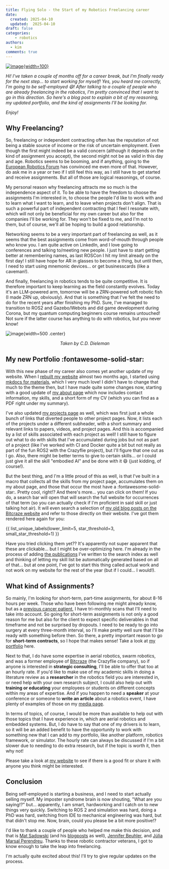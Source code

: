 ```yaml
---
title: Flying Solo - the Start of my Robotics Freelancing career
date:
  created: 2025-04-10
  updated:  2025-04-10
draft: false
categories: 
    - robotics
authors:
  - kim
comments: true
---
```


[![image](/images/new-office.jpeg){width=100}](going_solo.md)


_Hi! I've taken a couple of months off for a career break, but I'm finally ready for the next step... to start working for myself! Yes, you heard me correctly, I'm going to be self-employed :smile:! After talking to a couple of people who are already freelancing in the robotics, I'm pretty convinced that I want to go in this direction. So here's a blog post to explain a bit of my reasoning, my updated portfolio, and the kind of assignments I'll be looking for._

_Enjoy!_

<!-- more -->

## Why Freelancing?

So, freelancing or independent contracting often has the reputation of not being a stable source of income or the risk of uncertain employment. Even though the first might indeed be a valid concern (although it depends on the kind of assignment you accept), the second might not be as valid in this day and age. Robotics seems to be booming, and if anything, going to the [European Robotics Forum](https://www.weeklyrobotics.com/articles/2025_04_04_erf_2025/) has convinced me even more of that. However, do ask me in a year or two if I still feel this way, as I still have to get started and receive assignments. But all of those are logical reasonings, of course.

My personal reason why freelancing attracts me so much is the independence aspect of it. To be able to have the freedom to choose the assignments I'm interested in, to choose the people I'd like to work with and to learn what I want to learn, and to leave when projects don't align. That is such a powerful part of independent contracting that I feel I resonate with, which will not only be beneficial for my own career but also for the companies I'll be working for. They won't be fixed to me, and I'm not to them, but of course, we'll all be hoping to build a good relationship.

Networking seems to be a very important part of freelancing as well, as it seems that the best assignments come from word-of-mouth through people who know you. I am quite active on LinkedIn, and I love going to conferences and talking to/meeting new people. I just have to start getting better at remembering names, as last ROSCon I hit my limit already on the first day! I still have hope for AR in glasses to become a thing, but until then, I need to start using mnemonic devices... or get businesscards (like a caveman!).

And finally, freelancing in robotics tends to be quite competitive. It is therefore important to keep learning as the field constantly evolves. Today it's an LLM-powered arm, tomorrow will be a ZRN-powered soft robotic fish (I made ZRN up, obviously). And that is something that I've felt the need to do for the recent years after finishing my PhD. Sure, I've managed to transition to ROS2 and Gazebo/Webots and did game development during Corona, but my quantum computing beginners course remains untouched! Not sure if the latter course has anything to do with robotics, but you never know!

![image](/images/new-office.jpeg){width=500 .center}
*<p style="text-align: center;">Taken by C.D. Dieleman</p>*

## My new Portfolio :fontawesome-solid-star:

With this new phase of my career also comes yet another update of my website. When I [rebuilt my website](/blog/2025/02/14/first-blogpost/#how-did-i-make-the-website-and-blog) almost two months ago, I started using [mkdocs for materials](https://squidfunk.github.io/mkdocs-material/), which I very much love! I didn't have to change that much to the theme then, but I have made quite some changes now, starting with a good update of [my about page](/) which now includes contact information, my skills, and a short form of my CV (which you can find as a PDF right under my summary).

I've also updated [my projects page](/projects) as well, which was first just a whole bunch of links that diverted people to other project pages. Now, it lists each of the projects under a different subheader, with a short summary and relevant links to papers, videos, and project pages. And this is accompanied by a list of skills associated with each project as well! I still have to figure out what to do with skills that I've accumulated during jobs but not as part of a project (like I've worked with CI and Docker quite a bit but not really as part of the fun ROS2 with the Crazyflie project), but I'll figure that one out as I go. Also, there might be better terms to give to certain skills... or I could just give it all the skill "embodied AI" and be done with it :smile: (just kidding, of course!).

But the best thing, and I'm a little proud of this as well, is that I've built in a macro that collects all the skills from my project page, accumulates them on my about page, and those that occur the most have a :fontawesome-solid-star:. Pretty cool, right!? And there's more... you can click on them! If you do, a search bar will open that will search the full website for occurrences of that term (so you can actually check if I'm proficient in said skill or just talking hot air). It will even search a selection of [my old blog posts on the Bitcraze website](https://www.bitcraze.io/author/kimberly/) and refer to those directly on their website. I've got them rendered here again for you:

{{ list_unique_labels(lower_limit=5, star_threshold=3, small_star_threshold=1) }}

Have you tried clicking them yet?? It's apparently not super apparent that these are clickable... but I might be over-optimizing here. I'm already in the process of adding [the publications](/media/#publications) I've written to the search index as well and thinking of letting my skill list be automatically generated based on all of that... but at one point, I've got to start this thing called actual work and not work on my website for the rest of the year (but if I could... I would!).

## What kind of Assignments?

So mainly, I'm looking for short-term, part-time assignments, for about 8-16 hours per week. Those who have been following me might already know, but as a [previous cancer patient](/blog/2025/03/29/when-the-doctor-stops-smiling/), I have tri-monthly scans that I'll need to take into account. So going for short-term assignments is not only a good reason for me but also for the client to expect specific deliverables in that timeframe and not be surprised by dropouts. I need to be ready to go into surgery at every three-month interval, so I'll make pretty well sure that I'll be ready with something before then. So there, a pretty important reason to go for **short-term contracts**, so I hope that makes sense! Take a look at [my portfolio](/portfolio) here.

Next to that, I do have some expertise in aerial robotics, swarm robotics, and was a former employee of [Bitcraze](https://www.bitcraze.io/) (the Crazyflie company), so if anyone is interested in **strategic consulting**, I'll be able to offer that too at an hourly rate. If you'd like to make use of my academic skills in doing a literature review as a **researcher** in the robotics field you are interested in, or need help with your own research subject, I could also help out with **training or educating** your employees or students on different concepts within my areas of expertise. And if you happen to need a **speaker** at your conference or someone to **write an article** about a robotics event, I have plenty of examples of those on my [media page](/media).

In terms of topics, of course, I would be more than available to help out with those topics that I have experience in, which are aerial robotics and embedded systems. But, I do have to say that one of my drivers is to learn, so it will be an added benefit to have the opportunity to work with something new that I can add to my portfolio, like another platform, robotics framework, or simulator. The hourly rate can always be discussed if I'm a bit slower due to needing to do extra research, but if the topic is worth it, then why not!

Please take a look at [my website](https://knmcguire.github.io/) to see if there is a good fit or share it with anyone you think might be interested.

## Conclusion

Being self-employed is starting a business, and I need to start actually selling myself. My imposter syndrome brain is now shouting, "What are you saying!?" but... apparently, I am smart, hardworking and I catch on to new things very quickly. Switching to ROS 2 and simulation was hard, doing a PhD was hard, switching from IDE to mechanical engineering was hard, but that didn't stop me. Now, brain, could you please be a bit more positive!?

I'd like to thank a couple of people who helped me make this decision, and that is [Mat Sadowski](https://www.linkedin.com/in/mateuszsadowski/) (and his  [ blogposts](https://msadowski.github.io/5-years-remote-robotics-consulting/) as well), [Jennifer Beuhler](https://www.linkedin.com/in/jenbuehler/), and [Júlia Marsal Perendreu](https://www.linkedin.com/in/juliamarsalrobotics/). Thanks to these robotic contractor veterans, I got to know enough to take the leap into freelancing.

I'm actually quite excited about this! I'll try to give regular updates on the process.